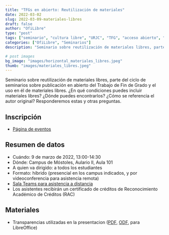 ```yaml
---
title: "TFGs en abierto: Reutilización de materiales"
date: 2022-03-02
slug: 2022-03-09-materiales-libres
draft: false
author: "OfiLibre"
type: "post"
tags: ["seminario", "cultura libre", "URJC", "TFG", "acceso abierto", "materiales libres"]
categories: ["OfiLibre", "Seminarios"]
description: "Seminario sobre reutilización de materiales libres, parte del ciclo de seminarios sobre publicación en abierto del Trabajo de Fin de Grado y el uso en él de materiales libres."

# post images 
bg_image: "images/horizontal_materiales_libres.jpeg"
thumb: "images/materiales_libres.jpeg"
---
```


Seminario sobre reutilización de materiales libres, parte del ciclo de seminarios sobre publicación en abierto del Trabajo de Fin de Grado y el uso en él de materiales libres. ¿En qué condiciones puedes incluir materiales libres? ¿Dónde puedes encontrarlos? ¿Cómo se referencia el autor original? Responderemos estas y otras preguntas.

## Inscripción

* [Página de eventos](https://eventos.urjc.es/79125/detail/tfgs-en-abierto_-reutilizacion-de-materiales-libres.html)

## Resumen de datos

* Cuándo: 9 de marzo de 2022, 13:00-14:30
* Dónde: Campus de Móstoles, Aulario II, Aula 101
* A quien va dirigido: a todos los estudiantes
* Formato: híbrido (presencial en los campus indicados, y por videoconferencia para asistencia remota)
* [Sala Teams para asistencia a distancia](https://teams.microsoft.com/l/meetup-join/19%3ameeting_MjkwOGZmYjUtZjc0My00MTkzLTkwMGQtZDY2MDkxMWIxYWZl%40thread.v2/0?context=%7b%22Tid%22%3a%225f84c4ea-370d-4b9e-830c-756f8bf1b51f%22%2c%22Oid%22%3a%22f39a6111-b3eb-43a6-98c0-a4d0f78c6742%22%7d)
* Los asistentes recibirán un certificado de créditos de Reconocimiento Académico de Créditos (RAC)

## Materiales

* Transparencias utilizadas en la presentacion ([PDF](/transpas/trabajos-obras-libres/Trabajos_Obras_libres-2022-03.pdf), [ODF](/transpas/trabajos-obras-libres/Trabajos_Obras_libres-2022-03.odp), para LibreOffice)
